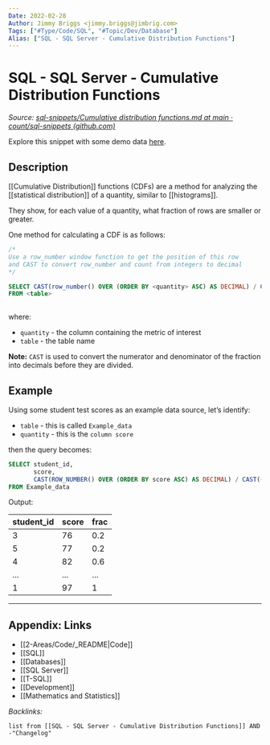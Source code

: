 ```yaml
---
Date: 2022-02-28
Author: Jimmy Briggs <jimmy.briggs@jimbrig.com>
Tags: ["#Type/Code/SQL", "#Topic/Dev/Database"]
Alias: ["SQL - SQL Server - Cumulative Distribution Functions"]
---
```


# SQL - SQL Server - Cumulative Distribution Functions

*Source: [sql-snippets/Cumulative distribution functions.md at main · count/sql-snippets (github.com)](https://github.com/count/sql-snippets/blob/main/mssql/Cumulative%20distribution%20functions.md)*

Explore this snippet with some demo data [here](https://count.co/n/ANpwFTvhnWT?vm=e).

## Description

[[Cumulative Distribution]] functions (CDFs) are a method for analyzing the [[statistical distribution]] of a quantity, similar to [[histograms]]. 

They show, for each value of a quantity, what fraction of rows are smaller or greater.

One method for calculating a CDF is as follows:

```SQL
/*
Use a row_number window function to get the position of this row 
and CAST to convert row_number and count from integers to decimal
*/

SELECT CAST(row_number() OVER (ORDER BY <quantity> ASC) AS DECIMAL) / CAST((SELECT COUNT(*) FROM <table> ) AS DECIMAL ) AS cdf
FROM <table>
  
```

where:

* `quantity` - the column containing the metric of interest
* `table` - the table name

**Note:** `CAST` is used to convert the numerator and denominator of the fraction into decimals before they are divided. 

## Example

Using some student test scores as an example data source, let’s identify:

* `table` - this is called `Example_data`
* `quantity` - this is the `column score`

then the query becomes:

```SQL
SELECT student_id,
       score,
       CAST(ROW_NUMBER() OVER (ORDER BY score ASC) AS DECIMAL) / CAST(( SELECT COUNT(*) FROM Example_data) AS DECIMAL) AS frac
FROM Example_data
```

Output:

| student_id | score | frac |
| ---------- | ----- | ---- |
| 3          | 76    | 0.2  |
| 5          | 77    | 0.2  |
| 4          | 82    | 0.6  |
| ...        | ...   | ...  |
| 1          | 97    | 1    |


***

## Appendix: Links

- [[2-Areas/Code/_README|Code]]
- [[SQL]]
- [[Databases]]
- [[SQL Server]]
- [[T-SQL]]
- [[Development]]
- [[Mathematics and Statistics]]

*Backlinks:*

```dataview
list from [[SQL - SQL Server - Cumulative Distribution Functions]] AND -"Changelog"
```